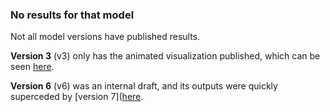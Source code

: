 ### No results for that model

Not all model versions have published results.

**Version 3** (v3) only has the animated visualization published, which can be seen [here](/v3).

**Version 6** (v6) was an internal draft, and its outputs were quickly superceded by [version 7]([here](/v7).
